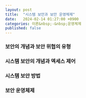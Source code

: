 ```yaml
---
layout: post
title:  "시스템 보안과 보안 운영체제"
date:   2024-02-14 01:27:00 +0900
categories: 이론&nbsp;-&nbsp;운영체제
published: false
---
```


### 보안의 개념과 보안 위협의 유형
### 시스템 보안의 개념과 엑세스 제어
### 시스템 보안 방법
### 보안 운영체제